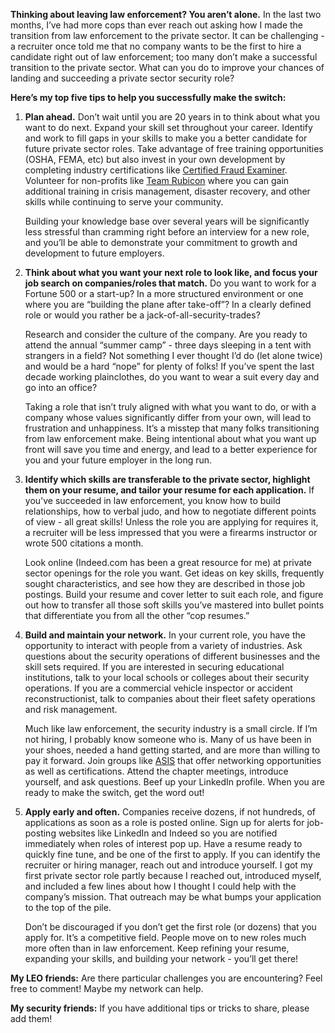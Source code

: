 **Thinking about leaving law enforcement? You aren’t alone.** In the last two months, I’ve had more cops than ever reach out asking how I made the transition from law enforcement to the private sector. It can be challenging - a recruiter once told me that no company wants to be the first to hire a candidate right out of law enforcement; too many don’t make a successful transition to the private sector. What can you do to improve your chances of landing and succeeding a private sector security role?


**Here’s my top five tips to help you successfully make the switch:**

1. **Plan ahead.** 
     Don’t wait until you are 20 years in to think about what you want to do next. Expand your skill set throughout your career.  Identify and work to fill gaps in your skills to make you a better candidate for future private sector roles. Take advantage of free training opportunities (OSHA, FEMA, etc) but also invest in your own development by completing industry certifications like [Certified Fraud Examiner](https://www.acfe.com/become-cfe-qualifications.aspx).  Volunteer for non-profits like [Team Rubicon](https://teamrubiconusa.org/) where you can gain additional training in crisis management, disaster recovery, and other skills while continuing to serve your community. 

     Building your knowledge base over several years will be significantly less stressful than cramming right before an interview for a new role, and you’ll be able to demonstrate your commitment to growth and development to future employers. 

2. **Think about what you want your next role to look like, and focus your job search on companies/roles that match.** 
     Do you want to work for a Fortune 500 or a start-up? In a more structured environment or one where you are “building the plane after take-off”? In a clearly defined role or would you rather be a jack-of-all-security-trades?

     Research and consider the culture of the company. Are you ready to attend the annual “summer camp” - three days sleeping in a tent with strangers in a field? Not something I ever thought I’d do (let alone twice) and would be a hard “nope” for plenty of folks!  If you’ve spent the last decade working plainclothes, do you want to wear a suit every day and go into an office?
 
     Taking a role that isn’t truly aligned with what you want to do, or with a company whose values significantly differ from your own, will lead to frustration and unhappiness. It’s a misstep that many folks transitioning from law enforcement make. Being intentional about what you want up front will save you time and energy, and lead to a better experience for you and your future employer in the long run.

3. **Identify which skills are transferable to the private sector, highlight them on your resume, and tailor your resume for each application.** 
     If you've succeeded in law enforcement, you know how to build relationships, how to verbal judo, and how to negotiate different points of view - all great skills!  Unless the role you are applying for requires it, a recruiter will be less impressed that you were a firearms instructor or wrote 500 citations a month. 

     Look online (Indeed.com has been a great resource for me) at private sector openings for the role you want. Get ideas on key skills, frequently sought characteristics, and see how they are described in those job postings. Build your resume and cover letter to suit each role, and figure out how to transfer all those soft skills you’ve mastered into bullet points that differentiate you from all the other “cop resumes.” 

4. **Build and maintain your network.** 
     In your current role, you have the opportunity to interact with people from a variety of industries. Ask questions about the security operations of different businesses and the skill sets required. If you are interested in securing educational institutions, talk to your local schools or colleges about their security operations. If you are a commercial vehicle inspector or accident reconstructionist, talk to companies about their fleet safety operations and risk management. 

     Much like law enforcement, the security industry is a small circle. If I’m not hiring, I probably know someone who is. Many of us have been in your shoes, needed a hand getting started, and are more than willing to pay it forward. Join groups like [ASIS](https://www.asisonline.org/) that offer networking opportunities as well as certifications. Attend the chapter meetings, introduce yourself, and ask questions. Beef up your LinkedIn profile. When you are ready to make the switch, get the word out! 

5. **Apply early and often.** 
     Companies receive dozens, if not hundreds, of applications as soon as a role is posted online. Sign up for alerts for job-posting websites like LinkedIn and Indeed so you are notified immediately when roles of interest pop up. Have a resume ready to quickly fine tune, and be one of the first to apply. If you can identify the recruiter or hiring manager, reach out and introduce yourself. I got my first private sector role partly because I reached out, introduced myself, and included a few lines about how I thought I could help with the company’s mission. That outreach may be what bumps your application to the top of the pile.

     Don’t be discouraged if you don’t get the first role (or dozens) that you apply for. It’s a competitive field. People move on to new roles much more often than in law enforcement. Keep refining your resume, expanding your skills, and building your network - you’ll get there! 

**My LEO friends:** Are there particular challenges you are encountering? Feel free to comment! Maybe my network can help.

**My security friends:** If you have additional tips or tricks to share, please add them!
